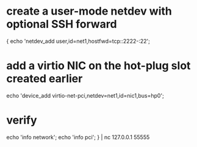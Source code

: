# create a user-mode netdev with optional SSH forward
{ 
  echo 'netdev_add user,id=net1,hostfwd=tcp::2222-:22';
  # add a virtio NIC on the hot-plug slot created earlier
  echo 'device_add virtio-net-pci,netdev=net1,id=nic1,bus=hp0';
  # verify
  echo 'info network';
  echo 'info pci';
} | nc 127.0.0.1 55555
